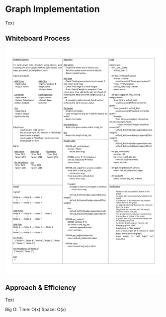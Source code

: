 # Graph Implementation

Text

## Whiteboard Process

![WhiteBoard](./whiteboard.jpg)

## Approach & Efficiency

Text

Big O:
Time: O(x)
Space: O(x)
